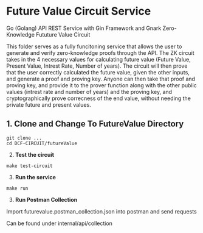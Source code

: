 # Future Value Circuit Service
Go (Golang) API REST Service with Gin Framework and Gnark Zero-Knowledge Fututure Value Circuit

This folder serves as a fully funcitoning service that allows the user to generate and verify zero-knowledge proofs through the API.
The ZK circuit takes in the 4 necessary values for calculating future value (Future Value, Present Value, Intrest Rate, Number of years). The circuit will then prove that the user correctly calculated the future value, given the other inputs, and generate a proof and proving key. Anyone can then take that proof and proving key, and provide it to the prover function along with the other public values (intrest rate and number of years) and the proving key, and cryptographically prove correcness of the end value, without needing the private future and present values. 

## 1. Clone and Change To FutureValue Directory

```shell script
git clone ...
cd DCF-CIRCUIT/futureValue
```

2. **Test the circuit**

```shell script
make test-circuit
```

3. **Run the service**

```shell script
make run
```

3. **Run Postman Collection**

Import futurevalue.postman_collection.json into postman and send requests

Can be found under internal/api/collection

